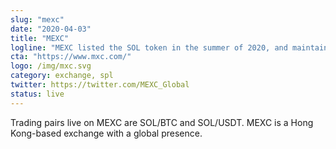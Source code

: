 ```yaml
---
slug: "mexc"
date: "2020-04-03"
title: "MEXC"
logline: "MEXC listed the SOL token in the summer of 2020, and maintains multiple trading pairs."
cta: "https://www.mxc.com/"
logo: /img/mxc.svg
category: exchange, spl
twitter: https://twitter.com/MEXC_Global
status: live
---
```


Trading pairs live on MEXC are SOL/BTC and SOL/USDT. MEXC is a Hong Kong-based exchange with a global presence.
